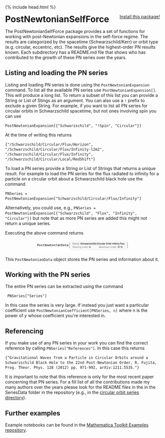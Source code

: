 {% include head.html %}

<p>
 <h1 style="display:inline">PostNewtonianSelfForce</h1> <span style="float:right;"><a href="https://bhptoolkit.org/mathematica-install.html" class = "code_btn">Install this package!</a></span>
</p>

The PostNewtonianSelfForce package provides a set of functions for working with
post-Newtonian expansions in the self-force regime. The results are categorized
by the spacetime (Schwarzschild/Kerr) or orbit type (e.g. circular, eccentric,
etc). The results give the highest-order PN results known. Each subdirectory has
a README.md file that shows who has contributed to the growth of these PN series
over the years.

## Listing and loading the PN series

Listing and loading PN series is done using the `PostNewtonianExpansion` command. To list all the available PN series use `PostNewtonianExpansion[]`. This will produce a long list. To return a subset of this list you can provide a String or List of Stings as an argument. You can also use a `!` prefix to exclude a given String. For example, if you want to list all PN series for circular orbits in Schwarzschild spacetime, but not ones involving spin you can use
```
PostNewtonianExpansion[{"Schwarzschild", "!Spin", "Circular"}]
```
At the time of writing this returns
```
{"/Schwarzschild/Circular/Flux/Horizon", "/Schwarzschild/Circular/Flux/Infinity-l2m2", 
"/Schwarzschild/Circular/Flux/Infinity", "/Schwarzschild/Circular/Local/RedShift"}
```

To load a PN series provide a String or List of Strings that returns a unique result. For example to load the PN series for the flux radiated to infinity for a particle on a circular orbit about a Schwarzschild black hole use the command

```
PNSeries = PostNewtonianExpansion["Schwarzschild/Circular/Flux/Infinity"]
```

Alternatively, you could use, e.g., `PNSeries = PostNewtonianExpansion[{"Schwarzschild", "Flux", "Infinity", "Circular"}]` but note that as more PN series are added this might not return a unique series.

Executing the above command returns 

<center><img src = "PNData.png" width="60%"></center>

This `PostNewtonianData` object stores the PN series  and information about it.

## Working with the PN series

The entire PN series can be extracted using the command
```
 PNSeries["Series"]
```

In this case the series is very large. If instead you just want a particular coefficient use `PostNewtonianCoefficient[PNSeries, n]` where n is the power of $y$ whose coefficient you're interested in.


## Referencing

If you make use of any PN series in your work you can find the correct reference by calling `PNSeries["References"]`. In this case this returns

```
{"Gravitational Waves from a Particle in Circular Orbits around a 
Schwarzschild Black Hole to the 22nd Post-Newtonian Order, R. Fujita, 
Prog. Theor. Phys. 128 (2012) pp. 971-992, arXiv:1211.5535."}
```

It is important to note that this reference is only for the most recent paper concerning that PN series. For a fill list of all the contributions made my many authors over the years please look for the README files in the in the SeriesData folder in the repository (e.g., in the [circular orbit series directory](https://github.com/BlackHolePerturbationToolkit/PostNewtonianSelfForce/tree/master/SeriesData/Schwarzschild/Circular)).


## Further examples

Example notebooks can be found in the [Mathematica Toolkit Examples repository](https://github.com/BlackHolePerturbationToolkit/MathematicaToolkitExamples).